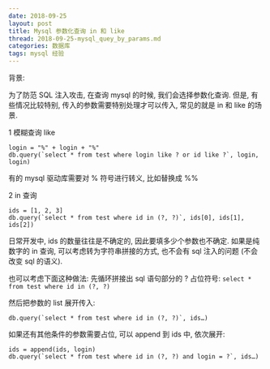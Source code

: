 ```yaml
---
date: 2018-09-25
layout: post
title: Mysql 参数化查询 in 和 like
thread: 2018-09-25-mysql_quey_by_params.md
categories: 数据库
tags: mysql 经验
---
```



背景:

为了防范 SQL 注入攻击, 在查询 mysql 的时候, 我们会选择参数化查询. 但是, 有些情况比较特别, 传入的参数需要特别处理才可以传入, 常见的就是 in 和 like 的场景.

1 模糊查询 like

```
login = "%" + login + "%"
db.query(`select * from test where login like ? or id like ?`, login, login)
```

有的 mysql 驱动库需要对 % 符号进行转义, 比如替换成 %%

2 in 查询

```
ids = [1, 2, 3]
db.query(`select * from test where id in (?, ?)`, ids[0], ids[1], ids[2])
```

日常开发中, ids 的数量往往是不确定的, 因此要填多少个参数也不确定.
如果是纯数字的 in 查询, 可以考虑转为字符串拼接的方式, 也不会有 sql 注入的问题 (不会改变 sql 的语义).

也可以考虑下面这种做法:
先循环拼接出 sql 语句部分的 ? 占位符号: 
`select * from test where id in (?, ?)`

然后把参数的 list 展开传入: 
```
db.query(`select * from test where id in (?, ?)`, ids…)
```

如果还有其他条件的参数需要占位, 可以 append 到 ids 中, 依次展开: 
```
ids = append(ids, login)
db.query(`select * from test where id in (?, ?) and login = ?`, ids…)
```

